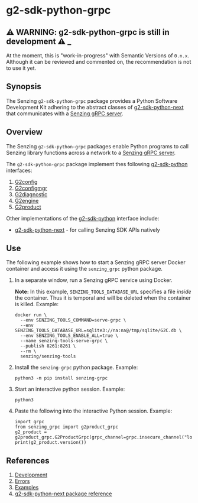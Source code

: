 # g2-sdk-python-grpc

## :warning: WARNING: g2-sdk-python-grpc is still in development :warning: _

At the moment, this is "work-in-progress" with Semantic Versions of `0.n.x`.
Although it can be reviewed and commented on,
the recommendation is not to use it yet.

## Synopsis

The Senzing `g2-sdk-python-grpc` package provides a Python Software Development Kit
adhering to the abstract classes of
[g2-sdk-python-next](https://github.com/Senzing/g2-sdk-python-next/tree/main/src/senzing)
that communicates with a
[Senzing gRPC server](https://github.com/Senzing/servegrpc).

## Overview

The Senzing `g2-sdk-python-grpc` packages enable Python programs to call Senzing library functions
across a network to a
[Senzing gRPC server](https://github.com/Senzing/servegrpc).

The `g2-sdk-python-grpc` package implement thes following
[g2-sdk-python](https://github.com/Senzing/fixme)
interfaces:

1. [G2config](https://github.com/Senzing/g2-sdk-python-next/blob/main/src/senzing/g2config_abstract.py)
1. [G2configmgr](https://github.com/Senzing/g2-sdk-python-next/blob/main/src/senzing/g2configmgr_abstract.py)
1. [G2diagnostic](https://github.com/Senzing/g2-sdk-python-next/blob/main/src/senzing/g2diagnostic_abstract.py)
1. [G2engine](https://github.com/Senzing/g2-sdk-python-next/blob/main/src/senzing/g2engine_abstract.py)
1. [G2product](https://github.com/Senzing/g2-sdk-python-next/blob/main/src/senzing/g2product_abstract.py)

Other implementations of the
[g2-sdk-python](https://github.com/Senzing/fixme)
interface include:

- [g2-sdk-python-next](https://github.com/Senzing/g2-sdk-python-next) - for
  calling Senzing SDK APIs natively

## Use

The following example shows how to start a Senzing gRPC server Docker container
and access it using the `senzing_grpc` python package.

1. In a separate window, run a Senzing gRPC service using Docker.

   **Note:** In this example, `SENZING_TOOLS_DATABASE_URL` specifies a file *inside* the container.
   Thus it is temporal and will be deleted when the container is killed.
   Example:

    ```console
    docker run \
      --env SENZING_TOOLS_COMMAND=serve-grpc \
      --env SENZING_TOOLS_DATABASE_URL=sqlite3://na:na@/tmp/sqlite/G2C.db \
      --env SENZING_TOOLS_ENABLE_ALL=true \
      --name senzing-tools-serve-grpc \
      --publish 8261:8261 \
      --rm \
      senzing/senzing-tools
    ```

1. Install the `senzing-grpc` python package.
   Example:

    ```console
    python3 -m pip install senzing-grpc
    ```

1. Start an interactive python session.
   Example:

    ```console
    python3
    ```

1. Paste the following into the interactive Python session.
   Example:

    ```console
    import grpc
    from senzing_grpc import g2product_grpc
    g2_product = g2product_grpc.G2ProductGrpc(grpc_channel=grpc.insecure_channel("localhost:8261"))
    print(g2_product.version())
    ```

## References

1. [Development](docs/development.md)
1. [Errors](docs/errors.md)
1. [Examples](docs/examples.md)
1. [g2-sdk-python-next package reference](https://hub.senzing.com/g2-sdk-python-next/)
